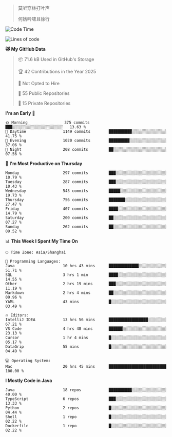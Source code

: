 > 莫听穿林打叶声
> 
> 何妨吟啸且徐行

<!-- ![Github Stats](https://github-readme-stats.vercel.app/api?username=catch6&count_private=true&show_icons=true&theme=gruvbox) -->

<!-- ![Top Langs](https://github-readme-stats.vercel.app/api/top-langs/?username=catch6&layout=compact) -->

<!--START_SECTION:waka-->
![Code Time](http://img.shields.io/badge/Code%20Time-2%2C266%20hrs%2026%20mins-blue)

![Lines of code](https://img.shields.io/badge/From%20Hello%20World%20I%27ve%20Written-9.4%20million%20lines%20of%20code-blue)

**🐱 My GitHub Data** 

> 📦 71.6 kB Used in GitHub's Storage 
 > 
> 🏆 42 Contributions in the Year 2025
 > 
> 🚫 Not Opted to Hire
 > 
> 📜 55 Public Repositories 
 > 
> 🔑 15 Private Repositories 
 > 
**I'm an Early 🐤** 

```text
🌞 Morning                375 commits         ███░░░░░░░░░░░░░░░░░░░░░░   13.63 % 
🌆 Daytime                1149 commits        ██████████░░░░░░░░░░░░░░░   41.75 % 
🌃 Evening                1020 commits        █████████░░░░░░░░░░░░░░░░   37.06 % 
🌙 Night                  208 commits         ██░░░░░░░░░░░░░░░░░░░░░░░   07.56 % 
```
📅 **I'm Most Productive on Thursday** 

```text
Monday                   297 commits         ███░░░░░░░░░░░░░░░░░░░░░░   10.79 % 
Tuesday                  287 commits         ███░░░░░░░░░░░░░░░░░░░░░░   10.43 % 
Wednesday                543 commits         █████░░░░░░░░░░░░░░░░░░░░   19.73 % 
Thursday                 756 commits         ███████░░░░░░░░░░░░░░░░░░   27.47 % 
Friday                   407 commits         ████░░░░░░░░░░░░░░░░░░░░░   14.79 % 
Saturday                 200 commits         ██░░░░░░░░░░░░░░░░░░░░░░░   07.27 % 
Sunday                   262 commits         ██░░░░░░░░░░░░░░░░░░░░░░░   09.52 % 
```


📊 **This Week I Spent My Time On** 

```text
🕑︎ Time Zone: Asia/Shanghai

💬 Programming Languages: 
Java                     10 hrs 43 mins      █████████████░░░░░░░░░░░░   51.71 % 
SQL                      3 hrs 1 min         ████░░░░░░░░░░░░░░░░░░░░░   14.55 % 
Other                    2 hrs 19 mins       ███░░░░░░░░░░░░░░░░░░░░░░   11.19 % 
Markdown                 2 hrs 4 mins        ██░░░░░░░░░░░░░░░░░░░░░░░   09.96 % 
YAML                     43 mins             █░░░░░░░░░░░░░░░░░░░░░░░░   03.49 % 

🔥 Editors: 
IntelliJ IDEA            13 hrs 56 mins      █████████████████░░░░░░░░   67.21 % 
VS Code                  4 hrs 48 mins       ██████░░░░░░░░░░░░░░░░░░░   23.13 % 
Cursor                   1 hr 4 mins         █░░░░░░░░░░░░░░░░░░░░░░░░   05.17 % 
DataGrip                 55 mins             █░░░░░░░░░░░░░░░░░░░░░░░░   04.49 % 

💻 Operating System: 
Mac                      20 hrs 45 mins      █████████████████████████   100.00 % 
```

**I Mostly Code in Java** 

```text
Java                     18 repos            ██████████░░░░░░░░░░░░░░░   40.00 % 
TypeScript               6 repos             ███░░░░░░░░░░░░░░░░░░░░░░   13.33 % 
Python                   2 repos             █░░░░░░░░░░░░░░░░░░░░░░░░   04.44 % 
Shell                    1 repo              █░░░░░░░░░░░░░░░░░░░░░░░░   02.22 % 
Dockerfile               1 repo              █░░░░░░░░░░░░░░░░░░░░░░░░   02.22 % 
```




<!--END_SECTION:waka-->
